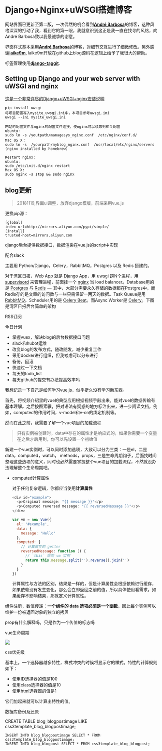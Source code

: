 # Django+Nginx+uWSGI搭建博客  

网站界面已更新至第二版，一次偶然的机会看到<a href="http://blog.andrebarbosa.co/" target="_blank">**André Barbosa**</a>的博客，这种风格深深的打动了我，看到它的第一眼，我就意识到这正是我一直在找寻的风格，向André Barbosa致以我最诚挚的谢意。

界面样式基本采用<a href="http://blog.andrebarbosa.co/" target="_blank">**André Barbosa**</a>的博客，对细节交互进行了细微修改。另外感谢<a href="https://github.com/laike9m" target="_blank">**laike9m**</a>, laike9m开放在github上blog源码在逻辑上给予了我很大的帮助。

标签管理使用<a href="https://github.com/alex/django-taggit" target="_blank">**django-taggit**</a>.



## Setting up Django and your web server with uWSGI and nginx

[这是一个非常详尽的Django+uWSGI+nginx安装说明](https://uwsgi-docs.readthedocs.io/en/latest/tutorials/Django_and_nginx.html)

```
pip install uwsgi  
将项目配置写入mysite_uwsgi.ini中，本项目参考uwsgi.ini  
uwsgi --ini mysite_uwsgi.ini  

网站的配置文件与nginx的配置文件连接，使nginx可以读取到相关配置  
ubuntu:
sudo ln -s /youtpath/managesys_nginx.conf  /etc/nginx/conf.d/ 
Mac OS X：
sudo ln -s  /yourpath/myblog_nginx.conf  /usr/local/etc/nginx/servers (nginx installed by homebrew)

Restart nginx:  
ubuntu:
sudo /etc/init.d/nginx restart
Max OS X:
sudo nginx -s stop && sudo nginx

```

 

## blog更新

>  20181119,界面ui调整，放弃django模版，前端采用vue.js

更换pip源：

```shell
[global]
index-url=http://mirrors.aliyun.com/pypi/simple/
[install]
trusted-host=mirrors.aliyun.com
```



django后台提供数据接口，数据渲染在vue.js的script中实现

配合slack



主要用 Python/Django，Celery，RabbitMQ，Postgres 以及 Redis 搭建的。



对于湾区日报，Web App 就是 [Django](https://www.djangoproject.com/) App，用 [uwsgi](https://uwsgi-docs.readthedocs.org/en/latest/) 跑N个进程，用 [supervisord](http://supervisord.org/) 来管理进程，前面挂一个 [nginx](https://www.nginx.com/) 当 load balancer。Database用的是 [Postgres](http://www.postgresql.org/) 与 [Redis](http://redis.io/)  —  其中，大部分需要永久存储的数据都在Postgres中，而Redis存的是文章的访问数与一些只需保留一两天的数据。Task Queue是用 [RabbitMQ](http://www.rabbitmq.com/)。Scheduler用的是 [Celery Beat](http://docs.celeryproject.org/en/latest/userguide/periodic-tasks.html)。而Async Worker是 [Celery](http://docs.celeryproject.org/en/latest/index.html)。下图是湾区日报后台简单的架构



RSS订阅

今日计划

- 掌握vuex，解决blog的后台数据接口问题
- slack和hubot运维
- 改变blog的发布方式，随改随发，减少重复工作
- 采用docker进行组织，但我考虑可以分布进行
- 备份，回滚
- 快速过一下文档
- 每天的todo_list
- 每天github的提交有办法提高效率吗



我想记录一下自己是如何学习vue.js，似乎挺久没有学习新东西。

首先，将视频介绍里的vue的典型应用根据视频手敲出来，能对vue的数据传输有基本理解。之后按图索骥，把对语法有疑惑的地方标注出来，进一步阅读文档，例如，computed的作用时间，v-model和v-on的绑定机制等。

然而在此之前，我需要了解一个vue项目的加载流程

> 只有实例被创建时，data中存在的属性才是响应式的，如果你需要一个变量在之后才后用到，你可以先设置一个初始值

新建一个vue实例时，可以同时添加选项，大致可以分为三类：一是el，二是data，computed，watch， methods，props，三是生命周期钩子，后面找时间整理这些选项的意义，同时也必然需要掌握整个vue项目的加载流程，不然就没办法理解整个生命周期吧。

- computed计算属性

  对于任何复杂逻辑，你都应当使用**计算属性**

  ```js
  <div id="example">
    <p>Original message: "{{ message }}"</p>
    <p>Computed reversed message: "{{ reversedMessage }}"</p>
  </div>
  
  var vm = new Vue({
    el: '#example',
    data: {
      message: 'Hello'
    },
    computed: {
      // 计算属性的 getter
      reversedMessage: function () {
        // `this` 指向 vm 实例
        return this.message.split('').reverse().join('')
      }
    }
  })
  ```

  计算属性与方法的区别，结果是一样的，但是计算属性会根据依赖进行缓存，如果依赖没有发生变化，那么会立即返回之前的值，所以具体使用看需求，如果缓存不影响结果，那就定义计算属性。



组件注册，数值传递：**一个组件的 data 选项必须是一个函数**，因此每个实例可以维护一份被返回对象的独立的拷贝

prop有什么解释吗，只是作为一个传值的标志吗



vue生命周期

![](/media/files/images/vuelifecycle.png)



css优先级

 基本上，一个选择器越多特性，样式冲突的时候将显示它的样式。特性的计算规则如下：

- 使用ID选择器的值是100
- 使用class选择器的值是10
- 使用html选择器的值是1

它们加起来就可以计算出特性的值。





数据库备份及还原

CREATE TABLE blog_blogpostimage LIKE css3template_blog_blogpostimage;

```
INSERT INTO blog_blogpostimage SELECT * FROM css3template_blog_blogpostimage;
INSERT INTO blog_blogpost SELECT * FROM css3template_blog_blogpost;
```